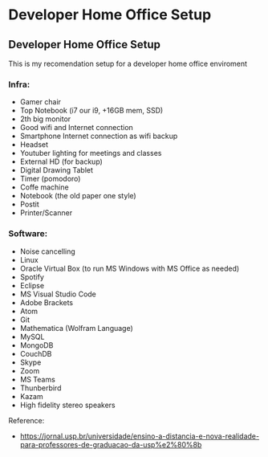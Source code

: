 # Developer Home Office Setup
## Developer Home Office Setup

This is my recomendation setup for a developer home office enviroment

### Infra:

- Gamer chair
- Top Notebook (i7 our i9, +16GB mem, SSD)
- 2th big monitor
- Good wifi and Internet connection
- Smartphone Internet connection as wifi backup
- Headset
- Youtuber lighting for meetings and classes
- External HD (for backup)
- Digital Drawing Tablet
- Timer (pomodoro)
- Coffe machine
- Notebook (the old paper one style)
- Postit
- Printer/Scanner

### Software:

- Noise cancelling
- Linux
- Oracle Virtual Box (to run MS Windows with MS Office as needed)
- Spotify
- Eclipse
- MS Visual Studio Code
- Adobe Brackets
- Atom
- Git
- Mathematica (Wolfram Language)
- MySQL
- MongoDB
- CouchDB
- Skype
- Zoom
- MS Teams
- Thunberbird
- Kazam
- High fidelity stereo speakers

Reference:

- https://jornal.usp.br/universidade/ensino-a-distancia-e-nova-realidade-para-professores-de-graduacao-da-usp%e2%80%8b
